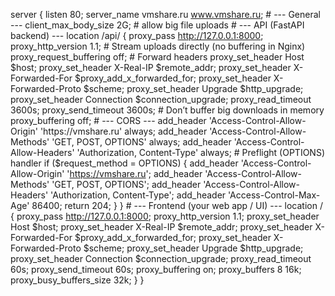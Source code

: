 server { listen 80; server_name vmshare.ru www.vmshare.ru; # --- General --- client_max_body_size 2G; # allow big file uploads # --- API (FastAPI backend) --- location /api/ { proxy_pass http://127.0.0.1:8000; proxy_http_version 1.1; # Stream uploads directly (no buffering in Nginx) proxy_request_buffering off; # Forward headers proxy_set_header Host $host; proxy_set_header X-Real-IP $remote_addr; proxy_set_header X-Forwarded-For $proxy_add_x_forwarded_for; proxy_set_header X-Forwarded-Proto $scheme; proxy_set_header Upgrade $http_upgrade; proxy_set_header Connection $connection_upgrade; proxy_read_timeout 3600s; proxy_send_timeout 3600s; # Don’t buffer big downloads in memory proxy_buffering off; # --- CORS --- add_header 'Access-Control-Allow-Origin' 'https://vmshare.ru' always; add_header 'Access-Control-Allow-Methods' 'GET, POST, OPTIONS' always; add_header 'Access-Control-Allow-Headers' 'Authorization, Content-Type' always; # Preflight (OPTIONS) handler if ($request_method = OPTIONS) { add_header 'Access-Control-Allow-Origin' 'https://vmshare.ru'; add_header 'Access-Control-Allow-Methods' 'GET, POST, OPTIONS'; add_header 'Access-Control-Allow-Headers' 'Authorization, Content-Type'; add_header 'Access-Control-Max-Age' 86400; return 204; } } # --- Frontend (your web app / UI) --- location / { proxy_pass http://127.0.0.1:8000; proxy_http_version 1.1; proxy_set_header Host $host; proxy_set_header X-Real-IP $remote_addr; proxy_set_header X-Forwarded-For $proxy_add_x_forwarded_for; proxy_set_header X-Forwarded-Proto $scheme; proxy_set_header Upgrade $http_upgrade; proxy_set_header Connection $connection_upgrade; proxy_read_timeout 60s; proxy_send_timeout 60s; proxy_buffering on; proxy_buffers 8 16k; proxy_busy_buffers_size 32k; } }